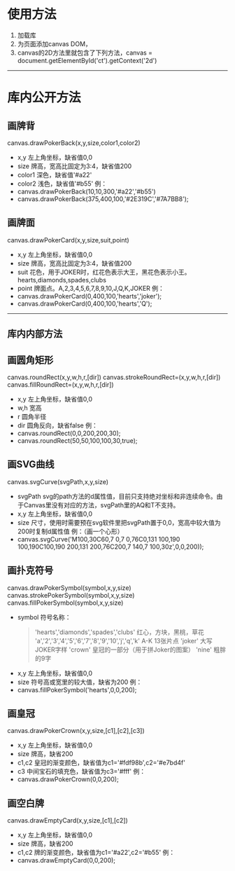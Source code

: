 # 使用方法

1. 加载库 <script src="pokerlib.js"></script>
2. 为页面添加canvas DOM，<canvas id="ct" width="975" height="500"></canvas>
3. canvas的2D方法里就包含了下列方法，canvas = document.getElementById('ct').getContext('2d')

*********************************************

# 库内公开方法

## 画牌背

canvas.drawPokerBack(x,y,size,color1,color2)
* x,y 左上角坐标，缺省值0,0
* size 牌高，宽高比固定为3:4，缺省值200
* color1 深色，缺省值'#a22'
* color2 浅色，缺省值'#b55'
例：
* canvas.drawPokerBack(10,10,300,'#a22','#b55')
* canvas.drawPokerBack(375,400,100,'#2E319C','#7A7BB8');

## 画牌面

canvas.drawPokerCard(x,y,size,suit,point)
* x,y 左上角坐标，缺省值0,0
* size 牌高，宽高比固定为3:4，缺省值200
* suit 花色，用于JOKER时，红花色表示大王，黑花色表示小王。hearts,diamonds,spades,clubs
* point 牌面点。A,2,3,4,5,6,7,8,9,10,J,Q,K,JOKER
例：
* canvas.drawPokerCard(0,400,100,'hearts','joker');
* canvas.drawPokerCard(0,400,100,'hearts','Q');

*********************************************

## 库内内部方法

## 画圆角矩形

canvas.roundRect(x,y,w,h,r,[dir])
canvas.strokeRoundRect=(x,y,w,h,r,[dir])
canvas.fillRoundRect=(x,y,w,h,r,[dir])
* x,y 左上角坐标，缺省值0,0
* w,h 宽高
* r 圆角半径
* dir 圆角反向，缺省false
例：
* canvas.roundRect(0,0,200,200,30);
* canvas.roundRect(50,50,100,100,30,true);

## 画SVG曲线

canvas.svgCurve(svgPath,x,y,size)
* svgPath svg的path方法的d属性值，目前只支持绝对坐标和非连续命令。由于Canvas里没有对应的方法，svgPath里的AQ和T不支持。
* x,y 左上角坐标，缺省值0,0
* size 尺寸，使用时需要预在svg软件里把svgPath置于0,0，宽高中较大值为200时复制d属性值
例：（画一个心形）
* canvas.svgCurve('M100,30C60,7 0,7 0,76C0,131 100,190 100,190C100,190 200,131 200,76C200,7 140,7 100,30z',0,0,200));

## 画扑克符号

canvas.drawPokerSymbol(symbol,x,y,size)
canvas.strokePokerSymbol(symbol,x,y,size)
canvas.fillPokerSymbol(symbol,x,y,size)
* symbol 符号名称：
	> 'hearts','diamonds','spades','clubs' 红心，方块，黑桃，草花
	> 'a','2','3','4','5','6','7','8','9','10','j','q','k' A-K 13张片点
	> 'joker' 大写JOKER字样
	> 'crown' 皇冠的一部分（用于拼Joker的图案）
	> 'nine' 粗胖的9字
* x,y 左上角坐标，缺省值0,0
* size 符号高或宽里的较大值，缺省为200
例：
* canvas.fillPokerSymbol('hearts',0,0,200);

## 画皇冠

canvas.drawPokerCrown(x,y,size,[c1],[c2],[c3])
* x,y 左上角坐标，缺省值0,0
* size 牌高，缺省200
* c1,c2 皇冠的渐变颜色，缺省值为c1='#fdf98b',c2='#e7bd4f'
* c3 中间宝石的填充色，缺省值为c3='#fff'
例：
* canvas.drawPokerCrown(0,0,200);

## 画空白牌

canvas.drawEmptyCard(x,y,size,[c1],[c2])
* x,y 左上角坐标，缺省值0,0
* size 牌高，缺省200
* c1,c2 牌的渐变颜色，缺省值为c1='#a22',c2='#b55'
例：
* canvas.drawEmptyCard(0,0,200);
